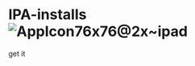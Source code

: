 # IPA-installs![AppIcon76x76@2x~ipad](https://user-images.githubusercontent.com/30393829/175145383-44721ce8-0db3-450c-9c68-b0551f60f4f9.png)


get  it
